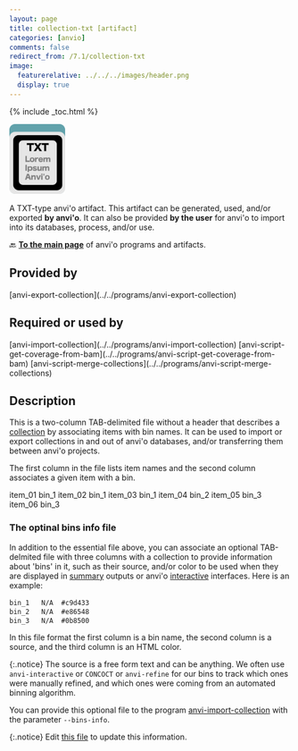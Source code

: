 ```yaml
---
layout: page
title: collection-txt [artifact]
categories: [anvio]
comments: false
redirect_from: /7.1/collection-txt
image:
  featurerelative: ../../../images/header.png
  display: true
---
```



{% include _toc.html %}


<img src="../../images/icons/TXT.png" alt="TXT" style="width:100px; border:none" />

A TXT-type anvi'o artifact. This artifact can be generated, used, and/or exported **by anvi'o**. It can also be provided **by the user** for anvi'o to import into its databases, process, and/or use.

🔙 **[To the main page](../../)** of anvi'o programs and artifacts.

## Provided by


<p style="text-align: left" markdown="1"><span class="artifact-p">[anvi-export-collection](../../programs/anvi-export-collection)</span></p>


## Required or used by


<p style="text-align: left" markdown="1"><span class="artifact-r">[anvi-import-collection](../../programs/anvi-import-collection)</span> <span class="artifact-r">[anvi-script-get-coverage-from-bam](../../programs/anvi-script-get-coverage-from-bam)</span> <span class="artifact-r">[anvi-script-merge-collections](../../programs/anvi-script-merge-collections)</span></p>


## Description

This is a two-column TAB-delimited file without a header that describes a <span class="artifact-n">[collection](/help/7.1/artifacts/collection)</span> by associating items with bin names. It can be used to import or export collections in and out of anvi'o databases, and/or transferring them between anvi'o projects. 

The first column in the file lists item names and the second column associates a given item with a bin. 

<div class="codeblock" markdown="1">
item_01    bin_1
item_02    bin_1
item_03    bin_1
item_04    bin_2
item_05    bin_3
item_06    bin_3
</div>

### The optinal bins info file

In addition to the essential file above, you can associate an optional TAB-delmited file with three columns with a collection to provide information about 'bins' in it, such as their source, and/or color to be used when they are displayed in <span class="artifact-n">[summary](/help/7.1/artifacts/summary)</span> outputs or anvi'o <span class="artifact-n">[interactive](/help/7.1/artifacts/interactive)</span> interfaces. Here is an example:

```
bin_1	N/A	 #c9d433
bin_2	N/A	 #e86548
bin_3	N/A	 #0b8500
```

In this file format the first column is a bin name, the second column is a source, and the third column is an HTML color.

{:.notice}
The source is a free form text and can be anything. We often use `anvi-interactive` or `CONCOCT` or `anvi-refine` for our bins to track which ones were manually refined, and which ones were coming from an automated binning algorithm.

You can provide this optional file to the program <span class="artifact-n">[anvi-import-collection](/help/7.1/programs/anvi-import-collection)</span> with the parameter `--bins-info`.

{:.notice}
Edit [this file](https://github.com/merenlab/anvio/tree/master/anvio/docs/artifacts/collection-txt.md) to update this information.

